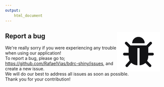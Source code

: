 ```yaml
---
output: 
    html_document
---
```





## Report a bug  <img src="www/bugs_icon.png" align="right" alt="" width="140" />

We're really sorry if you were experiencing any trouble when using our application! <br />
To report a bug, please go to; https://github.com/RafaelVias/bdrc-shiny/issues, and create a new issue. <br />
We will do our best to address all issues as soon as possible. <br />
Thank you for your contribution!





